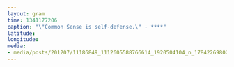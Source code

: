 ```yaml
---
layout: gram
time: 1341177206
caption: "\"Common Sense is self-defense.\" - ****"
latitude: 
longitude: 
media:
- media/posts/201207/11186849_1112605588766614_1920504104_n_17842269802000351.jpg
---
```

